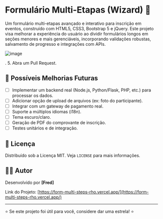 
# Formulário Multi-Etapas (Wizard) 📝

Um formulário multi-etapas avançado e interativo para inscrição em eventos, construído com HTML5, CSS3, Bootstrap 5 e jQuery. Este projeto visa melhorar a experiência do usuário ao dividir formulários longos em seções menores e mais gerenciáveis, incorporando validações robustas, salvamento de progresso e integrações com APIs.

<!-- Substitua pelo seu screenshot/GIF -->
![image](https://github.com/user-attachments/assets/454c729e-75c6-4da8-87b6-da90fccbe2af)

.
5.  Abra um Pull Request.

## 📝 Possíveis Melhorias Futuras

-   [ ] Implementar um backend real (Node.js, Python/Flask, PHP, etc.) para processar os dados.
-   [ ] Adicionar opção de upload de arquivos (ex: foto do participante).
-   [ ] Integrar com um gateway de pagamento real.
-   [ ] Suporte a múltiplos idiomas (i18n).
-   [ ] Tema escuro/claro.
-   [ ] Geração de PDF do comprovante de inscrição.
-   [ ] Testes unitários e de integração.

## 📄 Licença

Distribuído sob a Licença MIT. Veja `LICENSE` para mais informações.

## 👨‍💻 Autor

Desenvolvido por **[Fred]** 

Link do Projeto: [https://form-multi-steps-rho.vercel.app/](https://form-multi-steps-rho.vercel.app/)

---

⭐️ Se este projeto foi útil para você, considere dar uma estrela! ⭐️
